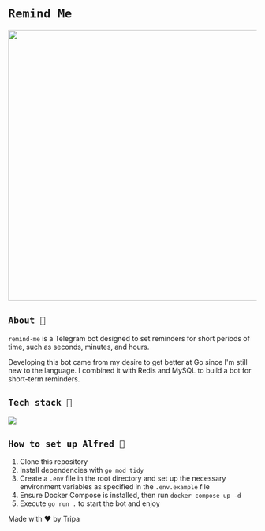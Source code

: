 # `Remind Me`
<img src="https://res.cloudinary.com/dxsrkhb6k/image/upload/v1723937523/ztjn3rcbypsjvt29x1wa.jpg" width="800" height="550" />

## `About 📜`

`remind-me` is a Telegram bot designed to set reminders for short periods of time, such as seconds, minutes, and hours.

Developing this bot came from my desire to get better at Go since I'm still new to the language. I combined it with Redis and MySQL to build a bot for short-term reminders.

## `Tech stack 🔧`

[![](https://skillicons.dev/icons?i=go,mysql,redis)](https://skillicons.dev)

## `How to set up Alfred 🤖`

1. Clone this repository
2. Install dependencies with `go mod tidy`
3. Create a `.env` file in the root directory and set up the necessary environment variables as specified in the `.env.example` file
4. Ensure Docker Compose is installed, then run `docker compose up -d`
5. Execute `go run .` to start the bot and enjoy

Made with ❤️ by Tripa
